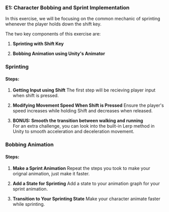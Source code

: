 ### E1: Character Bobbing and Sprint Implementation

In this exercise, we will be focusing on the common mechanic of sprinting whenever the player holds down the shift key.

The two key components of this exercise are:

1. **Sprinting with Shift Key**  
   
2. **Bobbing Animation using Unity's Animator**  

### Sprinting

#### Steps:

1. **Getting Input using Shift**
    The first step will be recieving player input when shift is pressed.

2. **Modifying Movement Speed When Shift is Pressed**
    Ensure the player's speed increases while holding Shift and decreases when released. 

3. **BONUS: Smooth the transition between walking and running**   
    For an extra challenge, you can look into the built-in Lerp method in Unity to smooth acceleration and deceleration movement.

### Bobbing Animation
#### Steps:

1. **Make a Sprint Animation**
    Repeat the steps you took to make your orignal animation, just make it faster.

2. **Add a State for Sprinting**
    Add a state to your animation graph for your sprint animation.

3. **Transition to Your Sprinting State**
    Make your character animate faster while sprinting.


